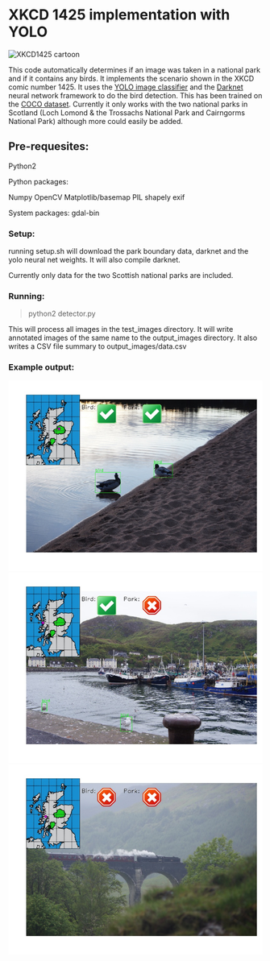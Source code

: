 # XKCD 1425 implementation with YOLO

![XKCD1425 cartoon](https://imgs.xkcd.com/comics/tasks.png)

This code automatically determines if an image was taken in a national park and if it contains any birds. It implements the scenario shown in the XKCD comic number 1425. It uses the [YOLO image classifier](https://pjreddie.com/darknet/yolo/) and the [Darknet](https://pjreddie.com/darkne) neural network framework to do the bird detection. This has been trained on the [COCO dataset](http://cocodataset.org/). Currently it only works with the two national parks in Scotland (Loch Lomond & the Trossachs National Park and Cairngorms National Park) although more could easily be added. 

## Pre-requesites:

Python2

Python packages:

Numpy
OpenCV
Matplotlib/basemap
PIL
shapely
exif

System packages:
gdal-bin


### Setup:

running setup.sh will download the park boundary data, darknet and the yolo neural net weights. It will also compile darknet.

Currently only data for the two Scottish national parks are included. 

### Running:

> python2 detector.py

This will process all images in the test_images directory. It will write annotated images of the same name to the output_images directory. 
It also writes a CSV file summary to output_images/data.csv

### Example output:

![example image 1](https://raw.githubusercontent.com/colinsauze/xkcd1425-with-yolo/master/output_images/Duck2.jpg)
![example image 2](https://raw.githubusercontent.com/colinsauze/xkcd1425-with-yolo/master/output_images/Seagulls.jpg)
![example image 3](https://raw.githubusercontent.com/colinsauze/xkcd1425-with-yolo/master/output_images/Train.jpg)

